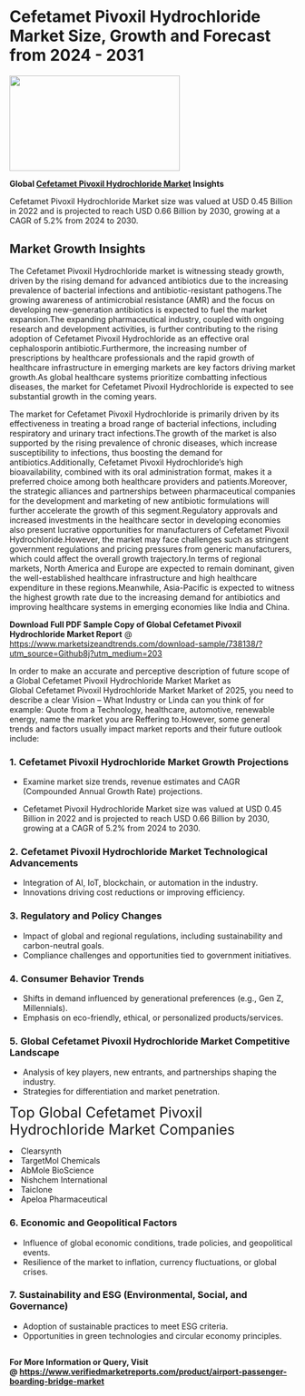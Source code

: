 <H1>Cefetamet Pivoxil Hydrochloride Market Size, Growth and Forecast from 2024 - 2031</H1><img class="aligncenter size-medium wp-image-584254" src="https://thirdeyenews.in/wp-content/uploads/2024/09/Global-Market-Research-300x168.jpeg" alt="" width="300" height="168" /><p><strong>Global&nbsp;<a href="https://www.marketsizeandtrends.com/download-sample/738138/?utm_source=Github8j?utm_medium=203">Cefetamet Pivoxil Hydrochloride Market</a> Insights</strong></p><p>Cefetamet Pivoxil Hydrochloride Market size was valued at USD 0.45 Billion in 2022 and is projected to reach USD 0.66 Billion by 2030, growing at a CAGR of 5.2% from 2024 to 2030.</p><p><h2>Market Growth Insights</h2> <p>The Cefetamet Pivoxil Hydrochloride market is witnessing steady growth, driven by the rising demand for advanced antibiotics due to the increasing prevalence of bacterial infections and antibiotic-resistant pathogens.The growing awareness of antimicrobial resistance (AMR) and the focus on developing new-generation antibiotics is expected to fuel the market expansion.The expanding pharmaceutical industry, coupled with ongoing research and development activities, is further contributing to the rising adoption of Cefetamet Pivoxil Hydrochloride as an effective oral cephalosporin antibiotic.Furthermore, the increasing number of prescriptions by healthcare professionals and the rapid growth of healthcare infrastructure in emerging markets are key factors driving market growth.As global healthcare systems prioritize combatting infectious diseases, the market for Cefetamet Pivoxil Hydrochloride is expected to see substantial growth in the coming years.</p> <p>The market for Cefetamet Pivoxil Hydrochloride is primarily driven by its effectiveness in treating a broad range of bacterial infections, including respiratory and urinary tract infections.The growth of the market is also supported by the rising prevalence of chronic diseases, which increase susceptibility to infections, thus boosting the demand for antibiotics.Additionally, Cefetamet Pivoxil Hydrochloride’s high bioavailability, combined with its oral administration format, makes it a preferred choice among both healthcare providers and patients.Moreover, the strategic alliances and partnerships between pharmaceutical companies for the development and marketing of new antibiotic formulations will further accelerate the growth of this segment.Regulatory approvals and increased investments in the healthcare sector in developing economies also present lucrative opportunities for manufacturers of Cefetamet Pivoxil Hydrochloride.However, the market may face challenges such as stringent government regulations and pricing pressures from generic manufacturers, which could affect the overall growth trajectory.In terms of regional markets, North America and Europe are expected to remain dominant, given the well-established healthcare infrastructure and high healthcare expenditure in these regions.Meanwhile, Asia-Pacific is expected to witness the highest growth rate due to the increasing demand for antibiotics and improving healthcare systems in emerging economies like India and China.</p> <p><span class=""><strong>Download Full PDF Sample Copy of Global Cefetamet Pivoxil Hydrochloride Market Report</strong> @ <a href="https://www.marketsizeandtrends.com/download-sample/738138/?utm_source=Github8j?utm_medium=203" target="_blank">https://www.marketsizeandtrends.com/download-sample/738138/?utm_source=Github8j?utm_medium=203</a></span></p><p>In order to make an accurate and perceptive description of future scope of a Global&nbsp;Cefetamet Pivoxil Hydrochloride Market Market as Global&nbsp;Cefetamet Pivoxil Hydrochloride Market Market of 2025, you need to describe a clear Vision &ndash; What Industry or Linda can you think of for example: Quote from a Technology, healthcare, automotive, renewable energy, name the market you are Reffering to.However, some general trends and factors usually impact market reports and their future outlook include:</p><h3>1.&nbsp;<strong>Cefetamet Pivoxil Hydrochloride Market Growth Projections</strong></h3><ul><li>Examine market size trends, revenue estimates and CAGR (Compounded Annual Growth Rate) projections.</li><li><p>Cefetamet Pivoxil Hydrochloride Market size was valued at USD 0.45 Billion in 2022 and is projected to reach USD 0.66 Billion by 2030, growing at a CAGR of 5.2% from 2024 to 2030.</p></li></ul><h3>2.&nbsp;<strong>Cefetamet Pivoxil Hydrochloride Market Technological Advancements</strong></h3><ul><li>Integration of AI, IoT, blockchain, or automation in the industry.</li><li>Innovations driving cost reductions or improving efficiency.</li></ul><h3>3.&nbsp;<strong>Regulatory and Policy Changes</strong></h3><ul><li>Impact of global and regional regulations, including sustainability and carbon-neutral goals.</li><li>Compliance challenges and opportunities tied to government initiatives.</li></ul><h3>4.&nbsp;<strong>Consumer Behavior Trends</strong></h3><ul><li>Shifts in demand influenced by generational preferences (e.g., Gen Z, Millennials).</li><li>Emphasis on eco-friendly, ethical, or personalized products/services.</li></ul><h3>5.&nbsp;<strong>Global Cefetamet Pivoxil Hydrochloride Market Competitive Landscape</strong></h3><ul><li>Analysis of key players, new entrants, and partnerships shaping the industry.</li><li>Strategies for differentiation and market penetration.</li></ul><p data-pm-slice="1 1 []"><span style="color: inherit; font-family: inherit; font-size: 25px;">Top Global Cefetamet Pivoxil Hydrochloride Market Companies</span></p><div class="" data-test-id=""><p><li>Clearsynth</li><li> TargetMol Chemicals</li><li> AbMole BioScience</li><li> Nishchem International</li><li> Taiclone</li><li> Apeloa Pharmaceutical</li></p></div><h3>6.&nbsp;<strong>Economic and Geopolitical Factors</strong></h3><ul><li>Influence of global economic conditions, trade policies, and geopolitical events.</li><li>Resilience of the market to inflation, currency fluctuations, or global crises.</li></ul><h3>7.&nbsp;<strong>Sustainability and ESG (Environmental, Social, and Governance)</strong></h3><ul><li>Adoption of sustainable practices to meet ESG criteria.</li><li>Opportunities in green technologies and circular economy principles.</li></ul><h2><strong style="font-size: 14px;">For More Information or Query, Visit @&nbsp;</strong><a style="background-color: #ffffff; font-size: 14px;" href="https://www.marketsizeandtrends.com/report/cefetamet-pivoxil-hydrochloride-market/" target="_blank">https://www.verifiedmarketreports.com/product/airport-passenger-boarding-bridge-market</a></h2>